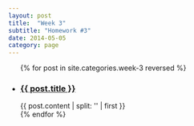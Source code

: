 ```yaml
---
layout: post
title:  "Week 3"
subtitle: "Homework #3"
date: 2014-05-05
category: page
---
```


<ul>
  {% for post in site.categories.week-3 reversed %}
  <li>
    <h3><a href="{{ site.baseurl }}{{ post.url }}">{{ post.title }}</a></h3>
    {{ post.content | split: '<!-- more -->' | first }}
  </li>
  {% endfor %}
</ul>